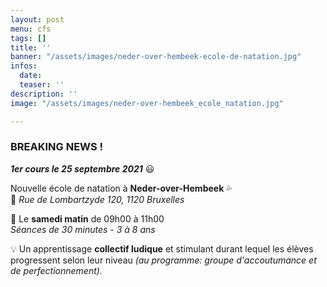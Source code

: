 ```yaml
---
layout: post
menu: cfs
tags: []
title: ''
banner: "/assets/images/neder-over-hembeek-ecole-de-natation.jpg"
infos:
  date: 
  teaser: ''
description: ''
image: "/assets/images/neder-over-hembeek_ecole_natation.jpg"

---
```

### **BREAKING NEWS !**

**_1er cours le 25 septembre 2021_** 😃

Nouvelle école de natation à **Neder-over-Hembeek** 💦  
📍 _Rue de Lombartzyde 120, 1120 Bruxelles_

📅 Le **samedi matin** de 09h00 à 11h00  
_Séances de 30 minutes - 3 à 8 ans_

💡 Un apprentissage **collectif ludique** et stimulant durant lequel les élèves progressent selon leur niveau _(au programme: groupe d'accoutumance et de perfectionnement)._